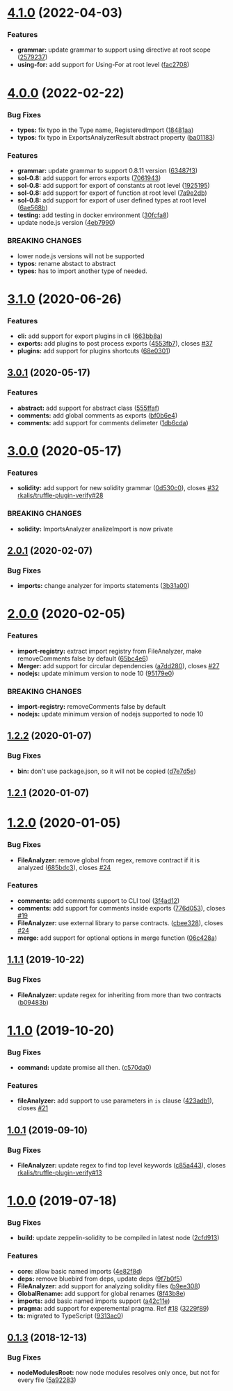 # [4.1.0](https://github.com/RyuuGan/sol-merger/compare/v4.0.0...v4.1.0) (2022-04-03)


### Features

* **grammar:** update grammar to support using directive at root scope ([2579237](https://github.com/RyuuGan/sol-merger/commit/257923703faaf36f6b86f7c16ec69ea1c6432e16))
* **using-for:** add support for Using-For at root level ([fac2708](https://github.com/RyuuGan/sol-merger/commit/fac2708055161b456b037fd29231608278b0b764))



# [4.0.0](https://github.com/RyuuGan/sol-merger/compare/v3.1.0...v4.0.0) (2022-02-22)


### Bug Fixes

* **types:** fix typo in the Type name, RegisteredImport ([18481aa](https://github.com/RyuuGan/sol-merger/commit/18481aa6b0d8ad778f97d9480342d508c7ffb41b))
* **typos:** fix typo in ExportsAnalyzerResult abstract property ([ba01183](https://github.com/RyuuGan/sol-merger/commit/ba01183b4e10e16fbcc01c09df21d9a0ba4182c6))


### Features

* **grammar:** update grammar to support 0.8.11 version ([63487f3](https://github.com/RyuuGan/sol-merger/commit/63487f37c98d82f289bea46fc408eb039d755858))
* **sol-0.8:** add support for errors exports ([7061943](https://github.com/RyuuGan/sol-merger/commit/7061943d520bbaaa14fbad4cd54e74a248f02456))
* **sol-0.8:** add support for export of constants at root level ([1925195](https://github.com/RyuuGan/sol-merger/commit/1925195d09151c487a675613ddd4b5ced23a80e5))
* **sol-0.8:** add support for export of function at root level ([7a9e2db](https://github.com/RyuuGan/sol-merger/commit/7a9e2db313519d32c5229fcceab398909743b389))
* **sol-0.8:** add support for export of user defined types at root level ([6ae568b](https://github.com/RyuuGan/sol-merger/commit/6ae568bce126d0b48781ad9c426f93ce124719ae))
* **testing:** add testing in docker environment ([30fcfa8](https://github.com/RyuuGan/sol-merger/commit/30fcfa8ff2a626cad046cec4a3aabcdc371a9972))
* update node.js version ([4eb7990](https://github.com/RyuuGan/sol-merger/commit/4eb7990e5eb68f76d6dfec1febded5cc700f5897))


### BREAKING CHANGES

* lower node.js versions will not be supported
* **typos:** rename abstact to abstract
* **types:** has to import another type of needed.



# [3.1.0](https://github.com/RyuuGan/sol-merger/compare/v3.0.1...v3.1.0) (2020-06-26)


### Features

* **cli:** add support for export plugins in cli ([663bb8a](https://github.com/RyuuGan/sol-merger/commit/663bb8a092d6c78d3907f5e73df6cbce8dc5ffdb))
* **exports:** add plugins to post process exports ([4553fb7](https://github.com/RyuuGan/sol-merger/commit/4553fb7dcc0d2a1f53e90ae79412981a3c804dc6)), closes [#37](https://github.com/RyuuGan/sol-merger/issues/37)
* **plugins:** add support for plugins shortcuts ([68e0301](https://github.com/RyuuGan/sol-merger/commit/68e030175f28185df8df29cb928930d2063ae6bd))



## [3.0.1](https://github.com/RyuuGan/sol-merger/compare/v3.0.0...v3.0.1) (2020-05-17)


### Features

* **abstract:** add support for abstract class ([555ffaf](https://github.com/RyuuGan/sol-merger/commit/555ffaf79f7d4871e5baa5247de67b7334ed2643))
* **comments:** add global comments as exports ([bf0b6e4](https://github.com/RyuuGan/sol-merger/commit/bf0b6e41bd2984e183e41f988710a328eaeda4c3))
* **comments:** add support for comments delimeter ([1db6cda](https://github.com/RyuuGan/sol-merger/commit/1db6cdabc3a0790023fd835d5fd8ed88d09ab4f3))



# [3.0.0](https://github.com/RyuuGan/sol-merger/compare/v2.0.1...v3.0.0) (2020-05-17)


### Features

* **solidity:** add support for new solidity grammar ([0d530c0](https://github.com/RyuuGan/sol-merger/commit/0d530c0ad29f99aba617cc0ec73afb52b4890934)), closes [#32](https://github.com/RyuuGan/sol-merger/issues/32) [rkalis/truffle-plugin-verify#28](https://github.com/rkalis/truffle-plugin-verify/issues/28)


### BREAKING CHANGES

* **solidity:** ImportsAnalyzer analizeImport is now private



## [2.0.1](https://github.com/RyuuGan/sol-merger/compare/v2.0.0...v2.0.1) (2020-02-07)


### Bug Fixes

* **imports:** change analyzer for imports statements ([3b31a00](https://github.com/RyuuGan/sol-merger/commit/3b31a00a468ef5205bca4be52a469d2ae4bf4dff))



# [2.0.0](https://github.com/RyuuGan/sol-merger/compare/v1.2.2...v2.0.0) (2020-02-05)


### Features

* **import-registry:** extract import registry from FileAnalyzer, make removeComments false by default ([65bc4e6](https://github.com/RyuuGan/sol-merger/commit/65bc4e6dad5a63c9e9cba9860deade7c10eb2122))
* **Merger:** add support for circular dependencies ([a7dd280](https://github.com/RyuuGan/sol-merger/commit/a7dd28004c5b7ae8049f00cd60829fff08cb882f)), closes [#27](https://github.com/RyuuGan/sol-merger/issues/27)
* **nodejs:** update minimum version to node 10 ([95179e0](https://github.com/RyuuGan/sol-merger/commit/95179e0f3a3458f5f52b2f58e50ed20265b0a589))


### BREAKING CHANGES

* **import-registry:** removeComments false by default
* **nodejs:** update minimum version of nodejs supported to node 10



## [1.2.2](https://github.com/RyuuGan/sol-merger/compare/v1.2.1...v1.2.2) (2020-01-07)


### Bug Fixes

* **bin:** don't use package.json, so it will not be copied ([d7e7d5e](https://github.com/RyuuGan/sol-merger/commit/d7e7d5e072be93e30c7405af680914aad3aff86b))



## [1.2.1](https://github.com/RyuuGan/sol-merger/compare/v1.2.0...v1.2.1) (2020-01-07)



# [1.2.0](https://github.com/RyuuGan/sol-merger/compare/v1.1.1...v1.2.0) (2020-01-05)


### Bug Fixes

* **FileAnalyzer:** remove global from regex, remove contract if it is analyzed ([685bdc3](https://github.com/RyuuGan/sol-merger/commit/685bdc3a94ef399d77b6e66acc69143bf35b59ce)), closes [#24](https://github.com/RyuuGan/sol-merger/issues/24)


### Features

* **comments:** add comments support to CLI tool ([3f4ad12](https://github.com/RyuuGan/sol-merger/commit/3f4ad12bb662b544d0bd9243107de5fcb07b1c3f))
* **comments:** add support for comments inside exports ([776d053](https://github.com/RyuuGan/sol-merger/commit/776d053ef2e2f9140cb21970b554e4cfe8dac6fa)), closes [#19](https://github.com/RyuuGan/sol-merger/issues/19)
* **FileAnalyzer:** use external library to parse contracts. ([cbee328](https://github.com/RyuuGan/sol-merger/commit/cbee3284ec17402ec49d520396d24d49a2eb7cea)), closes [#24](https://github.com/RyuuGan/sol-merger/issues/24)
* **merge:** add support for optional options in merge function ([06c428a](https://github.com/RyuuGan/sol-merger/commit/06c428a8f3c49bddd6fa56df15527b5de86df1fc))



## [1.1.1](https://github.com/RyuuGan/sol-merger/compare/v1.1.0...v1.1.1) (2019-10-22)


### Bug Fixes

* **FileAnalyzer:** update regex for inheriting from more than two contracts ([b09483b](https://github.com/RyuuGan/sol-merger/commit/b09483b6a99d3ac35ec6e37be6cbd43b100ef6f0))



# [1.1.0](https://github.com/RyuuGan/sol-merger/compare/v1.0.1...v1.1.0) (2019-10-20)


### Bug Fixes

* **command:** update promise all then. ([c570da0](https://github.com/RyuuGan/sol-merger/commit/c570da0cccff1737ad892a2036b22111cea19b48))


### Features

* **fileAnalyzer:** add support to use parameters in `is` clause ([423adb1](https://github.com/RyuuGan/sol-merger/commit/423adb1d4c0f25ad5d62552d24f9fca62a2d2a10)), closes [#21](https://github.com/RyuuGan/sol-merger/issues/21)



## [1.0.1](https://github.com/RyuuGan/sol-merger/compare/v1.0.0...v1.0.1) (2019-09-10)


### Bug Fixes

* **FileAnalyzer:** update regex to find top level keywords ([c85a443](https://github.com/RyuuGan/sol-merger/commit/c85a4438cb977077ab18202d5732af0ea220e808)), closes [rkalis/truffle-plugin-verify#13](https://github.com/rkalis/truffle-plugin-verify/issues/13)



# [1.0.0](https://github.com/RyuuGan/sol-merger/compare/v0.1.3...v1.0.0) (2019-07-18)


### Bug Fixes

* **build:** update zeppelin-solidity to be compiled in latest node ([2cfd913](https://github.com/RyuuGan/sol-merger/commit/2cfd91303be4b8bb2bacf158c598f8e755a8a562))


### Features

* **core:** allow basic named imports ([4e82f8d](https://github.com/RyuuGan/sol-merger/commit/4e82f8dfbbfcbb20f70f78b9b2eebf37c67d0ee7))
* **deps:** remove bluebird from deps, update deps ([9f7b0f5](https://github.com/RyuuGan/sol-merger/commit/9f7b0f542248c68f36e158b9462cfc8641fffd91))
* **FileAnalyzer:** add support for analyzing solidity files ([b9ee308](https://github.com/RyuuGan/sol-merger/commit/b9ee3080b53b49c415ac4ed5759df7a4ab42e93d))
* **GlobalRename:** add support for global renames ([8f43b8e](https://github.com/RyuuGan/sol-merger/commit/8f43b8e3b42511d46fa520f5170a98980778419c))
* **imports:** add basic named imports support ([a42c11e](https://github.com/RyuuGan/sol-merger/commit/a42c11e79611aa5b3558cb6a77a4ac6d39b5ffe9))
* **pragma:** add support for experemental pragma. Ref [#18](https://github.com/RyuuGan/sol-merger/issues/18) ([3229f89](https://github.com/RyuuGan/sol-merger/commit/3229f89d328ea46bf3032ea987743ecb968c8470))
* **ts:** migrated to TypeScript ([9313ac0](https://github.com/RyuuGan/sol-merger/commit/9313ac01085b95a3a23b83e74d7fcd11927ebd99))



## [0.1.3](https://github.com/RyuuGan/sol-merger/compare/5a922838fe73fd8b7ebfa56b266ab202e8ebafbd...v0.1.3) (2018-12-13)


### Bug Fixes

* **nodeModulesRoot:** now node modules resolves only once, but not for every file ([5a92283](https://github.com/RyuuGan/sol-merger/commit/5a922838fe73fd8b7ebfa56b266ab202e8ebafbd))



